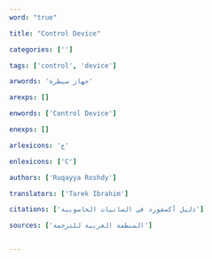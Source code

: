 ```yaml
---
word: "true"

title: "Control Device"

categories: ['']

tags: ['control', 'device']

arwords: 'جهاز سيطرة'

arexps: []

enwords: ['Control Device']

enexps: []

arlexicons: 'ج'

enlexicons: ['C']

authors: ['Ruqayya Roshdy']

translators: ['Tarek Ibrahim']

citations: ['دليل أكسفورد في السانيات الحاسوبية']

sources: ['المنظمة العربية للترجمة']


---
```

